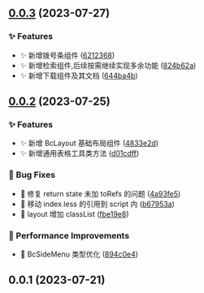 ## [0.0.3](https://github.com/dizuncainiao/business-components/compare/v0.0.2...v0.0.3) (2023-07-27)

### ✨ Features

- ✨ 新增拨号条组件 ([6212368](https://github.com/dizuncainiao/business-components/commit/6212368))
- ✨ 新增检索组件,后续按需继续实现多余功能 ([824b62a](https://github.com/dizuncainiao/business-components/commit/824b62a))
- ✨ 新增下载组件及其文档 ([644ba4b](https://github.com/dizuncainiao/business-components/commit/644ba4b))

## [0.0.2](https://github.com/dizuncainiao/business-components/compare/v0.0.1...v0.0.2) (2023-07-25)

### ✨ Features

- ✨ 新增 BcLayout 基础布局组件 ([4833e2d](https://github.com/dizuncainiao/business-components/commit/4833e2d))
- ✨ 新增通用表格工具类方法 ([d01cdff](https://github.com/dizuncainiao/business-components/commit/d01cdff))

### 🐛 Bug Fixes

- 🐛 修复 return state 未加 toRefs 的问题 ([4a93fe5](https://github.com/dizuncainiao/business-components/commit/4a93fe5))
- 🐛 移动 index.less 的引用到 script 内 ([b67953a](https://github.com/dizuncainiao/business-components/commit/b67953a))
- 🐛 layout 增加 classList ([fbe19e8](https://github.com/dizuncainiao/business-components/commit/fbe19e8))

### 🚀 Performance Improvements

- 🚀 BcSideMenu 类型优化 ([894c0e4](https://github.com/dizuncainiao/business-components/commit/894c0e4))

## 0.0.1 (2023-07-21)
